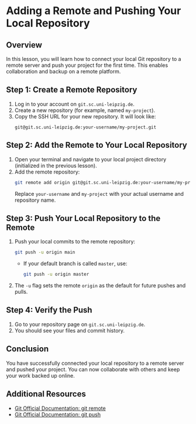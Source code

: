 # Adding a Remote and Pushing Your Local Repository

## Overview
In this lesson, you will learn how to connect your local Git repository to a remote server and push your project for the first time. This enables collaboration and backup on a remote platform.

## Step 1: Create a Remote Repository

1. Log in to your account on `git.sc.uni-leipzig.de`.
2. Create a new repository (for example, named `my-project`).
3. Copy the SSH URL for your new repository. It will look like:
   ```
   git@git.sc.uni-leipzig.de:your-username/my-project.git
   ```

## Step 2: Add the Remote to Your Local Repository

1. Open your terminal and navigate to your local project directory (initialized in the previous lesson).
2. Add the remote repository:
   ```bash
   git remote add origin git@git.sc.uni-leipzig.de:your-username/my-project.git
   ```
   Replace `your-username` and `my-project` with your actual username and repository name.

## Step 3: Push Your Local Repository to the Remote

1. Push your local commits to the remote repository:
   ```bash
   git push -u origin main
   ```
   - If your default branch is called `master`, use:
     ```bash
     git push -u origin master
     ```
2. The `-u` flag sets the remote `origin` as the default for future pushes and pulls.

## Step 4: Verify the Push

1. Go to your repository page on `git.sc.uni-leipzig.de`.
2. You should see your files and commit history.

## Conclusion
You have successfully connected your local repository to a remote server and pushed your project. You can now collaborate with others and keep your work backed up online.

## Additional Resources
- [Git Official Documentation: git remote](https://git-scm.com/docs/git-remote)
- [Git Official Documentation: git push](https://git-scm.com/docs/git-push)